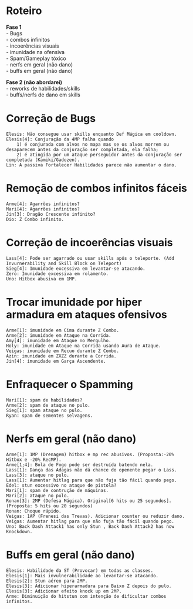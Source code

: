 Roteiro
=======
<b>Fase 1</b><br />
	- Bugs<br />
	- combos infinitos<br />
	- incoerências visuais<br />
	- imunidade na ofensiva<br />
	- Spam/Gameplay tóxico<br />
	- nerfs em geral (não dano)<br />
	- buffs em geral (não dano)<br />
	
<b>Fase 2 (não abordarei)</b><br />
	- reworks de habilidades/skills<br />
	- buffs/nerfs de dano em skills<br />

Correção de Bugs
================
	Elesis: Não consegue usar skills enquanto Def Mágica em cooldown.
	Elesis[4]: Conjuração da 4MP falha quando
		1) é conjurada com alvos no mapa mas se os alvos morrem ou desaparecem antes da conjuração ser completada, ela falha;
		2) é atingida por um ataque perseguidor antes da conjuração ser completada (Kamiki/Gadozen).
	Lin: A passiva Fortalecer Habilidades parece não aumentar o dano.

Remoção de combos infinitos fáceis
==================================
	Arme[4]: Agarrões infinitos?
	Mari[4]: Agarrões infinitos?
	Jin[3]: Dragão Crescente infinito?
	Dio: Z Combo infinito.

Correção de incoerências visuais
================================
	Lass[4]: Pode ser agarrado ou usar skills após o teleporte. (Add Invurnerability and Skill Block on Teleport)
	Sieg[4]: Imunidade excessiva em levantar-se atacando.
	Zero: Imunidade excessiva em rolamento.
	Uno: Hitbox abusiva em 1MP.

Trocar imunidade por hiper armadura em ataques ofensivos
========================================================
	Arme[1]: imunidade em Cima durante Z Combo.
	Arme[2]: imunidade em Ataque na Corrida.
	Amy[4]: imunidade em Ataque no Mergulho.
	Holy: imunidade em Ataque na Corrida usando Aura de Ataque.
	Veigas: imunidade em Recuo durante Z Combo.
	Azin: imunidade em ZXZZ durante a Corrida.
	Jin[4]: imunidade em Garça Ascendente.
	
Enfraquecer o Spamming
======================
	Mari[1]: spam de habilidades?
	Arme[2]: spam de ataque no pulo.
	Sieg[1]: spam ataque no pulo.
	Ryan: spam de sementes selvagens.
	
Nerfs em geral (não dano)
=========================
	Arme[1]: 1MP (Drenagem) hitbox e mp rec abusivos. (Proposta:-20% Hitbox e -20% RecMP).
	Arme[1;4]: Bola de Fogo pode ser destruída batendo nela.
	Lass[1]: Dança das Adagas não dá chance do openente pegar o Lass.
	Lass[3]: ataque no pulo.
	Lass[1]: Aumentar hitlag para que não fuja tão fácil quando pego.
	Edel: stun excessivo no ataque de pistola?
	Mari[1]: spam de contrução de máquinas.
	Mari[2]: ataque no pulo.
	Ronan[3]: 2MP (Defesa Mágica). Original[6 hits ou 25 segundos]. (Proposta: 5 hits ou 20 segundos)
	Ronan: Choque rápido.
	Veigas: 1AP (Frenesi das Trevas). Adicionar counter ou reduzir dano.
	Veigas: Aumentar hitlag para que não fuja tão fácil quando pego.
	Uno: Back Dash Attack1 has only Stun , Back Dash Attack2 has now Knockdown.
		
Buffs em geral (não dano)
=========================	
	Elesis: Habilidade da ST (Provocar) em todas as classes.
	Elesis[1]: Mais invulnerabilidade ao levantar-se atacando.
	Elesis[2]: Stun aéreo para 2MP.
	Elesis[3]: Adicionar hiperarmadura para Baixo Z depois do pulo.
	Elesis[3]: Adicionar efeito knock up em 2MP.
	Arme: Diminuição do hitstun com intenção de dificultar combos infinitos.
